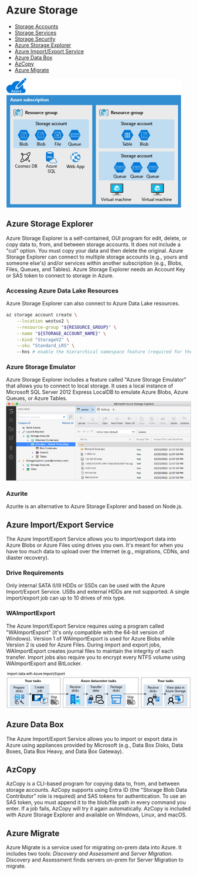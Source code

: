 # Azure Storage
* [Storage Accounts](accounts/README.md)
* [Storage Services](services/)
* [Storage Security](#storage-security)
* [Azure Storage Explorer](#azure-storage-explorer)
* [Azure Import/Export Service](#azure-importexport-service)
* [Azure Data Box](#azure-data-box)
* [AzCopy](#azcopy)
* [Azure Migrate](#azure-migrate)

![azure-storage.png](azure-storage.png)

## Azure Storage Explorer
Azure Storage Explorer is a self-contained, GUI program for edit, delete, or copy data to, from, and between storage accounts. It does not include a "cut" option. You must copy your data and then delete the original. Azure Storage Explorer can connect to multiple storage accounts (e.g., yours and someone else's) and/or services within another subscription (e.g., Blobs, Files, Queues, and Tables). Azure Storage Explorer needs an Account Key or SAS token to connect to storage in Azure. 

### Accessing Azure Data Lake Resources
Azure Storage Explorer can also connect to Azure Data Lake resources. 
```bash
az storage account create \
    --location westus2 \
    --resource-group "${RESOURCE_GROUP}" \
    --name "${STORAGE_ACCOUNT_NAME}" \
    --kind "StorageV2" \
    --sku "Standard_LRS" \ 
    --hns # enable the hierarchical namespace feature (required for the Azure Data Lake Gen2 resource)
```

### Azure Storage Emulator
Azure Storage Explorer includes a feature called "Azure Storage Emulator" that allows you to connect to local storage. It uses a local instance of Microsoft SQL Server 2012 Express LocalDB to emulate Azure Blobs, Azure Queues, or Azure Tables.
![azure-storage-explorer.png](azure-storage-explorer.png)

### Azurite
Azurite is an alternative to Azure Storage Explorer and based on Node.js. 

## Azure Import/Export Service
The Azure Import/Export Service allows you to import/export data into Azure Blobs or Azure Files using drives you own. It's meant for when you have too much data to upload over the Internet (e.g., migrations, CDNs, and diaster recovery). 

### Drive Requirements
Only internal SATA II/III HDDs or SSDs can be used with the Azure Import/Export Service. USBs and external HDDs are not supported. A single import/export job can up to 10 drives of mix type. 

### WAImportExport
The Azure Import/Export Service requires using a program called "WAImportExport" (it's only compatible with the 64-bit version of Windows). Version 1 of WAImportExport is used for Azure Blobs while Version 2 is used for Azure Files. During import and export jobs, WAImportExport creates journal files to maintain the integrity of each transfer. Import jobs also require you to encrypt every NTFS volume using WAImportExport and BitLocker. 

![azure-import-export.png](azure-import-export.png)

## Azure Data Box
The Azure Import/Export Service allows you to import or export data in Azure using appliances provided by Microsoft (e.g., Data Box Disks, Data Boxes, Data Box Heavy, and Data Box Gateway). 

## AzCopy
AzCopy is a CLI-based program for copying data to, from, and between storage accounts. AzCopy supports using Entra ID (the "Storage Blob Data Contributor" role is required) and SAS tokens for authentication. To use an SAS token, you must append it to the blob/file path in every command you enter. If a job fails, AzCopy will try it again automatically. AzCopy is included with Azure Storage Explorer and available on Windows, Linux, and macOS. 

## Azure Migrate
Azure Migrate is a service used for migrating on-prem data into Azure. It includes two tools: *Discovery and Assessment* and *Server Migration*. Discovery and Assessment finds servers on-prem for Server Migration to migrate. 

